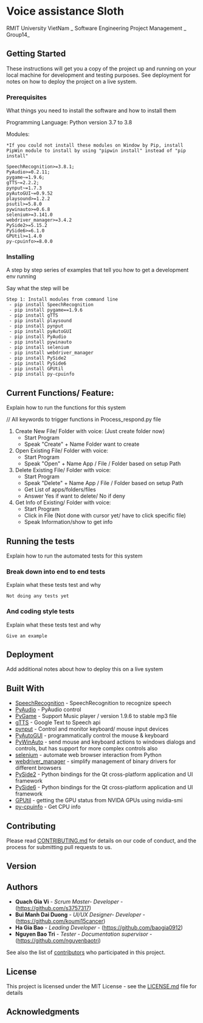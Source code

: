 # Voice assistance Sloth 
RMIT University VietNam _ Software Engineering Project Management _ Group14_

## Getting Started

These instructions will get you a copy of the project up and running on your local machine for development and testing purposes. See deployment for notes on how to deploy the project on a live system.

### Prerequisites

What things you need to install the software and how to install them

Programming Language:
Python version 3.7 to 3.8

Modules:
```
*If you could not install these modules on Window by Pip, install PipWin module to install by using "pipwin install" instead of "pip install" 

SpeechRecognition>=3.8.1;
PyAudio>=0.2.11;
pygame~=1.9.6;
gTTS~=2.2.2;
pynput~=1.7.3
pyAutoGUI~=0.9.52
playsound>=1.2.2
psutil>=5.8.0
pywinauto>=0.6.8
selenium>=3.141.0
webdriver_manager>=3.4.2
PySide2>=5.15.2
PySide6>=6.1.0
GPUtil>=1.4.0
py-cpuinfo>=8.0.0

```

### Installing

A step by step series of examples that tell you how to get a development env running

Say what the step will be

```
Step 1: Install modules from command line
 - pip install SpeechRecognition 
 - pip install pygame==1.9.6
 - pip install gTTS
 - pip install playsound
 - pip install pynput
 - pip install pyAutoGUI
 - pip install PyAudio
 - pip install pywinauto
 - pip install selenium
 - pip install webdriver_manager
 - pip install PySide2
 - pip install PySide6
 - pip install GPUtil
 - pip install py-cpuinfo

```

## Current Functions/ Feature: 

Explain how to run the functions for this system

// All keywords to trigger functions in Process_respond.py file
1. Create New File/ Folder with voice: (Just create folder now)
   - Start Program
   - Speak "Create" + Name Folder want to create
2. Open Existing File/ Folder with voice: 
   - Start Program
   - Speak "Open" + Name App / File / Folder based on setup Path
3. Delete Existing File/ Folder with voice: 
   - Start Program
   - Speak "Delete" + Name App / File / Folder based on setup Path
   - Get List of apps/folders/files
   - Answer Yes if want to delete/ No if deny
4. Get Info of Existing/ Folder with voice: 
   - Start Program 
   - Click in File (Not done with cursor yet/ have to click specific file)
   - Speak Information/show to get info 

## Running the tests

Explain how to run the automated tests for this system

### Break down into end to end tests

Explain what these tests test and why

```
Not doing any tests yet
```

### And coding style tests

Explain what these tests test and why

```
Give an example
```

## Deployment

Add additional notes about how to deploy this on a live system

## Built With

* [SpeechRecognition](https://pypi.org/project/SpeechRecognition/) - SpeechRecognition to recognize speech
* [PyAudio](https://pypi.org/project/PyAudio/) - PyAudio control
* [PyGame](https://pypi.org/project/pygame/1.9.6/) - Support Music player / version 1.9.6 to stable mp3 file
* [gTTS](https://pypi.org/project/gTTS/) - Google Text to Speech api
* [pynput](https://pypi.org/project/pynput/) - Control and monitor keyboard/ mouse input devices
* [PyAutoGUI](https://pypi.org/project/PyAutoGUI/) - programmatically control the mouse & keyboard
* [PyWinAuto](https://pypi.org/project/pywinauto/) - send mouse and keyboard actions to windows dialogs and controls, but has support for more complex controls also
* [selenium](https://pypi.org/project/selenium/) - automate web browser interaction from Python
* [webdriver_manager](https://pypi.org/project/webdriver-manager/) - simplify management of binary drivers for different browsers
* [PySide2](https://pypi.org/project/PySide2/) - Python bindings for the Qt cross-platform application and UI framework
* [PySide6](https://pypi.org/project/PySide6/) - Python bindings for the Qt cross-platform application and UI framework
* [GPUtil](https://pypi.org/project/GPUtil/) - getting the GPU status from NVIDA GPUs using nvidia-smi
* [py-cpuinfo](https://pypi.org/project/py-cpuinfo/) - Get CPU info


## Contributing

Please read [CONTRIBUTING.md](https://gist.github.com/PurpleBooth/b24679402957c63ec426) for details on our code of conduct, and the process for submitting pull requests to us.

## Version


## Authors

* **Quach Gia Vi** - *Scrum Master- Developer* - (https://github.com/s3757317)
* **Bui Manh Dai Duong** - *UI/UX Designer- Developer* - (https://github.com/koumi15cancer)
* **Ha Gia Bao** - *Leading Developer* - (https://github.com/baogia0912)
* **Nguyen Bao Tri** - *Tester - Documentation supervisor* - (https://github.com/nguyenbaotri)


See also the list of [contributors](https://github.com/LazySlobs/SEPM-Sloth/graphs/contributors) who participated in this project.

## License

This project is licensed under the MIT License - see the [LICENSE.md](LICENSE.md) file for details

## Acknowledgments

